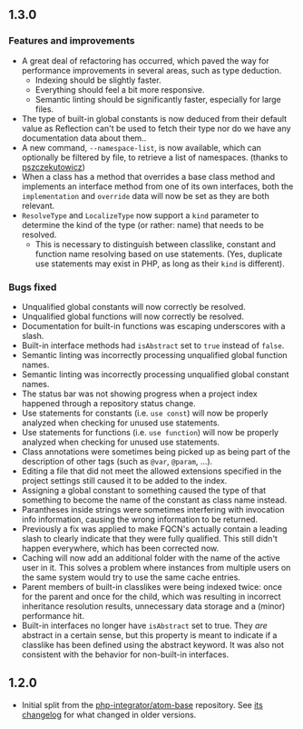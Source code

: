 ## 1.3.0
### Features and improvements
* A great deal of refactoring has occurred, which paved the way for performance improvements in several areas, such as type deduction.
  * Indexing should be slightly faster.
  * Everything should feel a bit more responsive.
  * Semantic linting should be significantly faster, especially for large files.
* The type of built-in global constants is now deduced from their default value as Reflection can't be used to fetch their type nor do we have any documentation data about them..
* A new command, `--namespace-list`, is now available, which can optionally be filtered by file, to retrieve a list of namespaces. (thanks to [pszczekutowicz](https://github.com/pszczekutowicz))
* When a class has a method that overrides a base class method and implements an interface method from one of its own interfaces, both the `implementation` and `override` data will now be set as they are both relevant.
* `ResolveType` and `LocalizeType` now support a `kind` parameter to determine the kind of the type (or rather: name) that needs to be resolved.
  * This is necessary to distinguish between classlike, constant and function name resolving based on use statements. (Yes, duplicate use statements may exist in PHP, as long as their `kind` is different).

### Bugs fixed
* Unqualified global constants will now correctly be resolved.
* Unqualified global functions will now correctly be resolved.
* Documentation for built-in functions was escaping underscores with a slash.
* Built-in interface methods had `isAbstract` set to `true` instead of `false`.
* Semantic linting was incorrectly processing unqualified global function names.
* Semantic linting was incorrectly processing unqualified global constant names.
* The status bar was not showing progress when a project index happened through a repository status change.
* Use statements for constants (i.e. `use const`) will now be properly analyzed when checking for unused use statements.
* Use statements for functions (i.e. `use function`) will now be properly analyzed when checking for unused use statements.
* Class annotations were sometimes being picked up as being part of the description of other tags (such as `@var`, `@param`, ...).
* Editing a file that did not meet the allowed extensions specified in the project settings still caused it to be added to the index.
* Assigning a global constant to something caused the type of that something to become the name of the constant as class name instead.
* Parantheses inside strings were sometimes interfering with invocation info information, causing the wrong information to be returned.
* Previously a fix was applied to make FQCN's actually contain a leading slash to clearly indicate that they were fully qualified. This still didn't happen everywhere, which has been corrected now.
* Caching will now add an additional folder with the name of the active user in it. This solves a problem where instances from multiple users on the same system would try to use the same cache entries.
* Parent members of built-in classlikes were being indexed twice: once for the parent and once for the child, which was resulting in incorrect inheritance resolution results, unnecessary data storage and a (minor) performance hit.
* Built-in interfaces no longer have `isAbstract` set to true. They _are_ abstract in a certain sense, but this property is meant to indicate if a classlike has been defined using the abstract keyword. It was also not consistent with the behavior for non-built-in interfaces.

## 1.2.0
* Initial split from the [php-integrator/atom-base](https://github.com/php-integrator/atom-base) repository. See [its changelog](https://github.com/php-integrator/atom-base/blob/master/CHANGELOG.md) for what changed in older versions.
